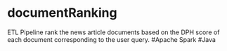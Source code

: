 # documentRanking
ETL Pipeline rank the news article documents based on the DPH score of each document corresponding to the user query.
#Apache Spark
#Java
